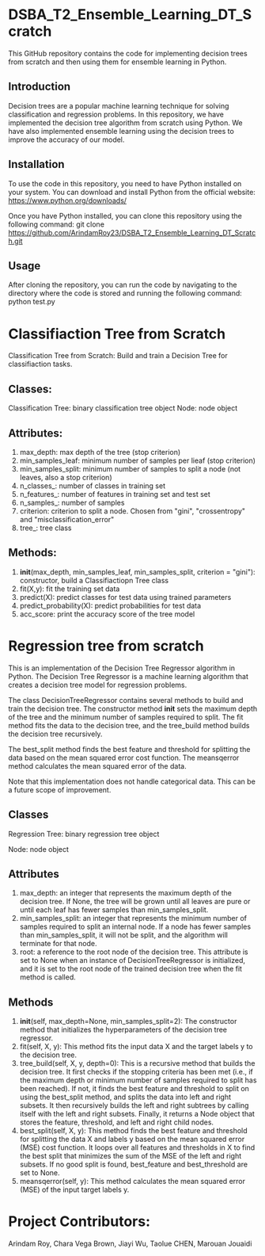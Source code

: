 # DSBA_T2_Ensemble_Learning_DT_Scratch

This GitHub repository contains the code for implementing decision trees from scratch and then using them for ensemble learning in Python.

## Introduction
Decision trees are a popular machine learning technique for solving classification and regression problems. In this repository, we have implemented the decision tree algorithm from scratch using Python. We have also implemented ensemble learning using the decision trees to improve the accuracy of our model.

## Installation
To use the code in this repository, you need to have Python installed on your system. You can download and install Python from the official website: https://www.python.org/downloads/

Once you have Python installed, you can clone this repository using the following command:
git clone https://github.com/ArindamRoy23/DSBA_T2_Ensemble_Learning_DT_Scratch.git


## Usage
After cloning the repository, you can run the code by navigating to the directory where the code is stored and running the following command:
python test.py


# Classifiaction Tree from Scratch

Classification Tree from Scratch: Build and train a Decision Tree for classifiaction tasks.

## Classes:
Classification Tree: binary classification tree object
Node: node object

## Attributes:
1. max_depth: max depth of the tree (stop criterion)
2. min_samples_leaf: minimum number of samples per lieaf  (stop criterion)
3. min_samples_split: minimum number of samples to split a node (not leaves, also a stop criterion)
4. n_classes_: number of classes in training set 
5. n_features_: number of features in training set and test set
6. n_samples_: number of samples
7. criterion: criterion to split a node. Chosen from "gini", "crossentropy" and "misclassification_error"
8. tree_: tree class

## Methods:
1. __init__(max_depth, min_samples_leaf, min_samples_split, criterion = "gini"): constructor, build a Classifiactiopn Tree class
2. fit(X,y): fit the training set data
3. predict(X): predict classes for test data using trained parameters
4. predict_probability(X): predict probabilities for test data
5. acc_score: print the accuracy score of the tree model

# Regression tree from scratch
This is an implementation of the Decision Tree Regressor algorithm in Python. The Decision Tree Regressor is a machine learning algorithm that creates a decision tree model for regression problems.

The class DecisionTreeRegressor contains several methods to build and train the decision tree. The constructor method __init__ sets the maximum depth of the tree and the minimum number of samples required to split. The fit method fits the data to the decision tree, and the tree_build method builds the decision tree recursively.

The best_split method finds the best feature and threshold for splitting the data based on the mean squared error cost function. The meansqerror method calculates the mean squared error of the data.

Note that this implementation does not handle categorical data. This can be a future scope of improvement.

## Classes
Regression Tree: binary regression tree object

Node: node object

## Attributes
1. max_depth: an integer that represents the maximum depth of the decision tree. If None, the tree will be grown until all leaves are pure or until each leaf has fewer samples than min_samples_split.
2. min_samples_split: an integer that represents the minimum number of samples required to split an internal node. If a node has fewer samples than min_samples_split, it will not be split, and the algorithm will terminate for that node.
3. root: a reference to the root node of the decision tree. This attribute is set to None when an instance of DecisionTreeRegressor is initialized, and it is set to the root node of the trained decision tree when the fit method is called.

## Methods
1. __init__(self, max_depth=None, min_samples_split=2): The constructor method that initializes the hyperparameters of the decision tree regressor.
2. fit(self, X, y): This method fits the input data X and the target labels y to the decision tree.
3. tree_build(self, X, y, depth=0): This is a recursive method that builds the decision tree. It first checks if the stopping criteria has been met (i.e., if the maximum depth or minimum number of samples required to split has been reached). If not, it finds the best feature and threshold to split on using the best_split method, and splits the data into left and right subsets. It then recursively builds the left and right subtrees by calling itself with the left and right subsets. Finally, it returns a Node object that stores the feature, threshold, and left and right child nodes.
4. best_split(self, X, y): This method finds the best feature and threshold for splitting the data X and labels y based on the mean squared error (MSE) cost function. It loops over all features and thresholds in X to find the best split that minimizes the sum of the MSE of the left and right subsets. If no good split is found, best_feature and best_threshold are set to None.
5. meansqerror(self, y): This method calculates the mean squared error (MSE) of the input target labels y.


# Project Contributors:

Arindam Roy, Chara Vega Brown, Jiayi Wu, Taolue CHEN, Marouan Jouaidi
